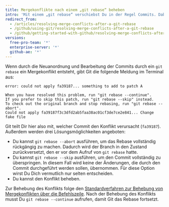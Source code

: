 ```yaml
---
title: Mergekonflikte nach einem „git rebase“ beheben
intro: 'Mit einem „git rebase“ verschiebst Du in der Regel Commits. Dabei können Mergekonflikte entstehen. Zwei Deiner Commits haben die gleiche Zeile in der gleichen Datei geändert und Git weiß nicht, welche der Änderungen übernommen werden soll.'
redirect_from:
  - /articles/resolving-merge-conflicts-after-a-git-rebase
  - /github/using-git/resolving-merge-conflicts-after-a-git-rebase
  - /github/getting-started-with-github/resolving-merge-conflicts-after-a-git-rebase
versions:
  free-pro-team: '*'
  enterprise-server: '*'
  github-ae: '*'
---
```


Wenn durch die Neuanordnung und Bearbeitung der Commits durch ein `git rebase` ein Mergekonflikt entsteht, gibt Git die folgende Meldung im Terminal aus:

```shell
error: could not apply fa39187... something to add to patch A

When you have resolved this problem, run "git rebase --continue".
If you prefer to skip this patch, run "git rebase --skip" instead.
To check out the original branch and stop rebasing, run "git rebase --abort".
Could not apply fa39187f3c3dfd2ab5faa38ac01cf3de7ce2e841... Change fake file
```

Git teilt Dir hier also mit, welcher Commit den Konflikt verursacht (`fa39187`). Außerdem werden drei Lösungsmöglichkeiten angeboten:

* Du kannst `git rebase --abort` ausführen, um das Rebase vollständig rückgängig zu machen. Dadurch wird der Branch in den Zustand zurückversetzt, den er vor dem Aufruf von `git rebase` hatte.
* Du kannst `git rebase --skip` ausführen, um den Commit vollständig zu überspringen. In diesem Fall wird keine der Änderungen, die durch den Commit durchgeführt werden sollen, übernommen. Für diese Option wirst Du Dich vermutlich nur selten entscheiden.
* Du kannst den Konflikt beheben.

Zur Behebung des Konflikts folge den [Standardverfahren zur Behebung von Mergekonflikten über die Befehlszeile](/articles/resolving-a-merge-conflict-using-the-command-line). Nach der Behebung des Konflikts musst Du `git rebase --continue` aufrufen, damit Git das Rebase fortsetzt.
